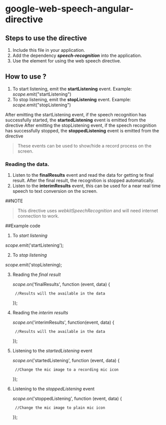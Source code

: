 # google-web-speech-angular-directive

## Steps to use the directive
1. Include this file in your application.
2. Add the dependency ***speech-recognition*** into the application.
3. Use the element <speech-listener></speech-listener> for using the web speech directive.

## How to use ?
1. To start listening, emit the **startListening** event.
Example: $scope.$emit("startListening")
2. To stop listening, emit the **stopListening** event.
Example: $scope.$emit("stopListening")


After emitting the startListening event, if the speech recognition has successfully started, the **startedListening** event is emitted from the directive
After emitting the stopListening event, if the speech recognition has successfully stopped, the **stoppedListening** event is emitted from the directive
> These events can be used to show/hide a record process on the screen.

### Reading the data.
1. Listen to the **finalResults** event and read the data for getting te final result. After the final result, the recognition is stopped automatically.
2. Listen to the **interimResults** event, this can be used for a near real time speech to text conversion on the screen.

##NOTE
>This directive uses *webkitSpeechRecognition* and will need internet connection to work.

##Example code
1. To *start listening*

$scope.$emit('startListening');

2. To *stop listening*

$scope.$emit('stopListening);

3. Reading the *final result*

    $scope.$on('finalResults', function (event, data) {

        //Results will the available in the data

    });

4. Reading the *interim results*

    $scope.$on('interimResults', function(event, data) {

        //Results will the available in the data
    
    });

5. Listening to the *startedListening* event
    
    $scope.$on('startedListening', function (event, data) {
        
        //Change the mic image to a recording mic icon

    });

6. Listening to the *stoppedListening* event

    $scope.$on('stoppedListening', function (event, data) {
        
        //Change the mic image to plain mic icon
        
    });